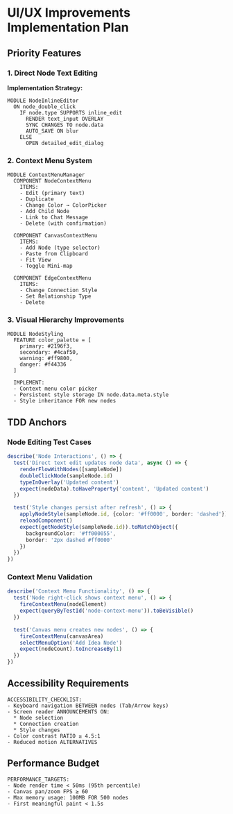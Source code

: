 # UI/UX Improvements Implementation Plan

## Priority Features

### 1. Direct Node Text Editing
**Implementation Strategy:**
```pseudocode
MODULE NodeInlineEditor
  ON node_double_click
    IF node.type SUPPORTS inline_edit
      RENDER text_input OVERLAY
      SYNC CHANGES TO node.data
      AUTO_SAVE ON blur
    ELSE
      OPEN detailed_edit_dialog
```

### 2. Context Menu System
```pseudocode
MODULE ContextMenuManager
  COMPONENT NodeContextMenu
    ITEMS:
    - Edit (primary text)
    - Duplicate
    - Change Color → ColorPicker
    - Add Child Node
    - Link to Chat Message
    - Delete (with confirmation)

  COMPONENT CanvasContextMenu 
    ITEMS:
    - Add Node (type selector)
    - Paste from Clipboard
    - Fit View
    - Toggle Mini-map

  COMPONENT EdgeContextMenu
    ITEMS:
    - Change Connection Style
    - Set Relationship Type
    - Delete
```

### 3. Visual Hierarchy Improvements
```pseudocode
MODULE NodeStyling
  FEATURE color_palette = [
    primary: #2196f3,
    secondary: #4caf50,
    warning: #ff9800,
    danger: #f44336
  ]
  
  IMPLEMENT:
  - Context menu color picker
  - Persistent style storage IN node.data.meta.style
  - Style inheritance FOR new nodes
```

## TDD Anchors

### Node Editing Test Cases
```typescript
describe('Node Interactions', () => {
  test('Direct text edit updates node data', async () => {
    renderFlowWithNodes([sampleNode])
    doubleClickNode(sampleNode.id)
    typeInOverlay('Updated content')
    expect(nodeData).toHaveProperty('content', 'Updated content')
  })

  test('Style changes persist after refresh', () => {
    applyNodeStyle(sampleNode.id, {color: '#ff0000', border: 'dashed'})
    reloadComponent()
    expect(getNodeStyle(sampleNode.id)).toMatchObject({
      backgroundColor: '#ff000055',
      border: '2px dashed #ff0000'
    })
  })
})
```

### Context Menu Validation
```typescript
describe('Context Menu Functionality', () => {
  test('Node right-click shows context menu', () => {
    fireContextMenu(nodeElement)
    expect(queryByTestId('node-context-menu')).toBeVisible()
  })

  test('Canvas menu creates new nodes', () => {
    fireContextMenu(canvasArea)
    selectMenuOption('Add Idea Node')
    expect(nodeCount).toIncreaseBy(1)
  })
})
```

## Accessibility Requirements
```pseudocode
ACCESSIBILITY_CHECKLIST:
- Keyboard navigation BETWEEN nodes (Tab/Arrow keys)
- Screen reader ANNOUNCEMENTS ON:
  * Node selection
  * Connection creation
  * Style changes
- Color contrast RATIO ≥ 4.5:1
- Reduced motion ALTERNATIVES
```

## Performance Budget
```pseudocode
PERFORMANCE_TARGETS:
- Node render time < 50ms (95th percentile)
- Canvas pan/zoom FPS ≥ 60
- Max memory usage: 100MB FOR 500 nodes
- First meaningful paint < 1.5s